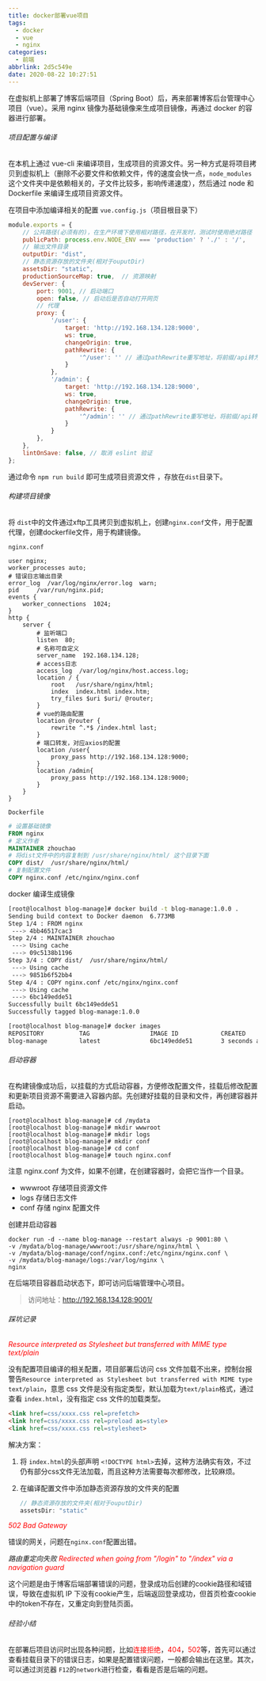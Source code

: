 ```yaml
---
title: docker部署vue项目
tags:
  - docker
  - vue
  - nginx
categories:
  - 前端
abbrlink: 2d5c549e
date: 2020-08-22 10:27:51
---
```


在虚拟机上部署了博客后端项目（Spring Boot）后，再来部署博客后台管理中心项目（vue）。采用 nginx 镜像为基础镜像来生成项目镜像，再通过 docker 的容器进行部署。

<!--more-->

###### 项目配置与编译

在本机上通过 vue-cli 来编译项目，生成项目的资源文件。另一种方式是将项目拷贝到虚拟机上（删除不必要文件和依赖文件，传的速度会快一点，`node_modules` 这个文件夹中是依赖相关的，子文件比较多，影响传递速度），然后通过 node 和 Dockerfile 来编译生成项目资源文件。

在项目中添加编译相关的配置 `vue.config.js`（项目根目录下）

```js
module.exports = {
    // 公共路径(必须有的)，在生产环境下使用相对路径，在开发时，测试时使用绝对路径
    publicPath: process.env.NODE_ENV === 'production' ? './' : '/',
    // 输出文件目录
    outputDir: "dist",
    // 静态资源存放的文件夹(相对于ouputDir)
    assetsDir: "static",
    productionSourceMap: true,	// 资源映射
    devServer: {
        port: 9001, // 启动端口
        open: false, // 启动后是否自动打开网页
        // 代理
        proxy: {
            '/user': {
                target: 'http://192.168.134.128:9000',
                ws: true,
                changeOrigin: true,
                pathRewrite: {
                    '^/user': '' // 通过pathRewrite重写地址，将前缀/api转为/
                }
            },
            '/admin': {
                target: 'http://192.168.134.128:9000',
                ws: true,
                changeOrigin: true,
                pathRewrite: {
                    '^/admin': '' // 通过pathRewrite重写地址，将前缀/api转为/
                }
            }
        },
    },
    lintOnSave: false, // 取消 eslint 验证
};
```

通过命令 `npm run build` 即可生成项目资源文件 ，存放在`dist`目录下。

###### 构建项目镜像

将 `dist`中的文件通过xftp工具拷贝到虚拟机上，创建`nginx.conf`文件，用于配置代理，创建dockerfile文件，用于构建镜像。

`nginx.conf`

```properties
user nginx;
worker_processes auto;
# 错误日志输出目录
error_log  /var/log/nginx/error.log  warn;
pid     /var/run/nginx.pid;
events {
    worker_connections  1024;
}
http {
    server {
    	# 监听端口
        listen  80;
        # 名称可自定义
        server_name  192.168.134.128;
        # access日志
        access_log  /var/log/nginx/host.access.log;
        location / {
            root   /usr/share/nginx/html;
            index  index.html index.htm;
            try_files $uri $uri/ @router; 
        }
        # vue的路由配置
        location @router {
            rewrite ^.*$ /index.html last;
        }
        # 端口转发，对应axios的配置
        location /user{
            proxy_pass http://192.168.134.128:9000;	
        }
        location /admin{
            proxy_pass http://192.168.134.128:9000;
        }
    }
}
```

`Dockerfile`

```dockerfile
# 设置基础镜像
FROM nginx
# 定义作者
MAINTAINER zhouchao
# 将dist文件中的内容复制到 /usr/share/nginx/html/ 这个目录下面
COPY dist/  /usr/share/nginx/html/
# 复制配置文件 
COPY nginx.conf /etc/nginx/nginx.conf
```

docker 编译生成镜像

```bash
[root@localhost blog-manage]# docker build -t blog-manage:1.0.0 .
Sending build context to Docker daemon  6.773MB
Step 1/4 : FROM nginx
 ---> 4bb46517cac3
Step 2/4 : MAINTAINER zhouchao
 ---> Using cache
 ---> 09c5138b1196
Step 3/4 : COPY dist/  /usr/share/nginx/html/
 ---> Using cache
 ---> 9851b6f52bb4
Step 4/4 : COPY nginx.conf /etc/nginx/nginx.conf
 ---> Using cache
 ---> 6bc149edde51
Successfully built 6bc149edde51
Successfully tagged blog-manage:1.0.0

[root@localhost blog-manage]# docker images
REPOSITORY          TAG                 IMAGE ID            CREATED             SIZE
blog-manage         latest              6bc149edde51        3 seconds ago       139MB
```

###### 启动容器

在构建镜像成功后，以挂载的方式启动容器，方便修改配置文件，挂载后修改配置和更新项目资源不需要进入容器内部。先创建好挂载的目录和文件，再创建容器并启动。

```shell
[root@localhost blog-manage]# cd /mydata
[root@localhost blog-manage]# mkdir wwwroot
[root@localhost blog-manage]# mkdir logs
[root@localhost blog-manage]# mkdir conf
[root@localhost blog-manage]# cd conf
[root@localhost blog-manage]# touch nginx.conf
```

注意 nginx.conf 为文件，如果不创建，在创建容器时，会把它当作一个目录。

- wwwroot 存储项目资源文件
- logs 存储日志文件
- conf 存储 nginx 配置文件

创建并启动容器

```shell
docker run -d --name blog-manage --restart always -p 9001:80 \
-v /mydata/blog-manage/wwwroot:/usr/share/nginx/html \
-v /mydata/blog-manage/conf/nginx.conf:/etc/nginx/nginx.conf \
-v /mydata/blog-manage/logs:/var/log/nginx \
nginx
```

在后端项目容器启动状态下，即可访问后端管理中心项目。

> 访问地址：http://192.168.134.128:9001/

###### 踩坑记录

<i style=color:red;>Resource interpreted as Stylesheet but transferred with MIME type text/plain</i>

没有配置项目编译的相关配置，项目部署后访问 css 文件加载不出来，控制台报警告`Resource interpreted as Stylesheet but transferred with MIME type text/plain`，意思 css 文件是没有指定类型，默认加载为`text/plain`格式，通过查看 `index.html`，没有指定 css 文件的加载类型。

```html
<link href=css/xxxx.css rel=prefetch>
<link href=css/xxxx.css rel=preload as=style>
<link href=css/xxxx.css rel=stylesheet>
```

解决方案：

1. 将 `index.html`的头部声明 `<!DOCTYPE html>`去掉，这种方法确实有效，不过仍有部分css文件无法加载，而且这种方法需要每次都修改，比较麻烦。

2. 在编译配置文件中添加静态资源存放的文件夹的配置

   ```js
   // 静态资源存放的文件夹(相对于ouputDir)
   assetsDir: "static"
   ```

*<font color=red>502 Bad Gateway</font>* 

错误的网关，问题在`nginx.conf`配置出错。

*路由重定向失败 <font color=red>Redirected when going from "/login" to "/index" via a navigation guard</font>*

这个问题是由于博客后端部署错误的问题，登录成功后创建的cookie路径和域错误，导致在虚拟机 IP 下没有cookie产生，后端返回登录成功，但首页检查cookie中的token不存在，又重定向到登陆页面。

###### 经验小结

在部署后项目访问时出现各种问题，比如<font color=red>连接拒绝</font>，<font color=red>404</font>，<font color=red>502</font>等，首先可以通过查看挂载目录下的错误日志，如果是配置错误问题，一般都会输出在这里。其次，可以通过浏览器 `F12`的`network`进行检查，看看是否是后端的问题。